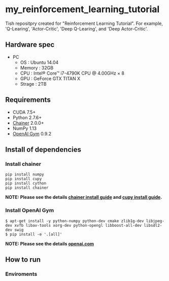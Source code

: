 # my_reinforcement_learning_tutorial
Tish repositpry created for "Reinforcement Learning Tutorial". For example, 'Q-Learing', 'Actor-Critic', 'Deep Q-Learing', and 'Deep Actor-Critic'.

## Hardware spec
- PC
	- OS : Ubuntu 14.04
	- Memory : 32GB
	- CPU : Intel® Core™ i7-4790K CPU @ 4.00GHz × 8 
	- GPU : GeForce GTX TITAN X
	- Strage : 2TB

## Requirements
- CUDA 7.5+
- Python 2.7.6+
- [Chainer](https://github.com/pfnet/chainer) 2.0.0+
- NumPy 1.13
- [OpenAI Gym](https://github.com/openai/gym) 0.9.2

## Install of dependencies
### Install chainer
```
pip install numpy
pip install cupy
pip install cython
pip install chainer
```
**NOTE: Please see the details [chainer install guide](https://docs.chainer.org/en/v2.0.0/install.html) and [cupy install guide](https://docs-cupy.chainer.org/en/stable/install.html).**

### Install OpenAI Gym
```
$ apt-get install -y python-numpy python-dev cmake zlib1g-dev libjpeg-dev xvfb libav-tools xorg-dev python-opengl libboost-all-dev libsdl2-dev swig
$ pip install -e '.[all]'
```
**NOTE: Please see the details [openai.com](https://gym.openai.com/)**

## How to run
### Enviroments
